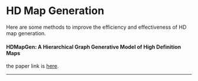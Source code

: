# HD Map Generation

Here are some methods to improve the efficiency and effectiveness of HD map generation.


#### HDMapGen: A Hierarchical Graph Generative Model of High Definition Maps
the paper link is [here](https://openaccess.thecvf.com/content/CVPR2021/papers/Mi_HDMapGen_A_Hierarchical_Graph_Generative_Model_of_High_Definition_Maps_CVPR_2021_paper.pdf).

---